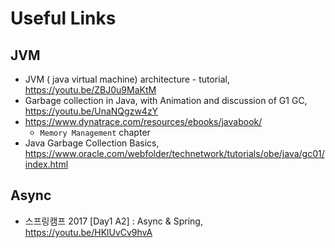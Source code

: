 # Useful Links

## JVM

- JVM ( java virtual machine) architecture - tutorial, https://youtu.be/ZBJ0u9MaKtM
- Garbage collection in Java, with Animation and discussion of G1 GC, https://youtu.be/UnaNQgzw4zY
- https://www.dynatrace.com/resources/ebooks/javabook/
  - `Memory Management` chapter
- Java Garbage Collection Basics, https://www.oracle.com/webfolder/technetwork/tutorials/obe/java/gc01/index.html

## Async

- 스프링캠프 2017 [Day1 A2] : Async & Spring, https://youtu.be/HKlUvCv9hvA
